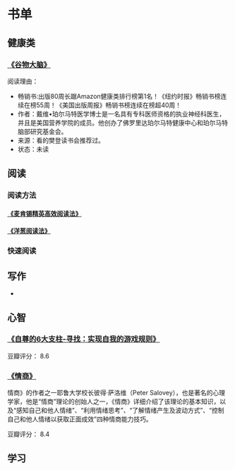 # 书单
## 健康类
### [《谷物大脑》](https://book.douban.com/subject/26377453/)
阅读理由：
* 畅销书:出版80周长踞Amazon健康类排行榜第1名！《纽约时报》畅销书榜连续在榜55周！《美国出版周报》畅销书榜连续在榜超40周！
* 作者：戴维•珀尔马特医学博士是一名具有专科医师资格的执业神经科医生，并且是美国营养学院的成员。他创办了佛罗里达珀尔马特健康中心和珀尔马特脑部研究基金会。
* 来源：看的樊登读书会推荐过。
* 状态：未读

## 阅读
### 阅读方法
#### [《麦肯锡精英高效阅读法》](https://book.douban.com/subject/33444642/)

#### [《洋葱阅读法》](https://book.douban.com/subject/30253066/)

### 快速阅读


## 写作
* []()

## 心智
### [《自尊的6大支柱-寻找：实现自我的游戏规则》](https://book.douban.com/subject/3441145/)
豆瓣评分： 8.6

### [《情商》](https://book.douban.com/subject/26825914/)
情商》的作者之一耶鲁大学校长彼得·萨洛维（Peter Salovey），也是著名的心理学家，他是“情商”理论的创始人之一，《情商》详细介绍了该理论的基本知识，以及“感知自己和他人情绪”、“利用情绪思考”、“了解情绪产生及波动方式”、“控制自己和他人情绪以获取正面成效”四种情商能力技巧。

豆瓣评分： 8.4



## 学习